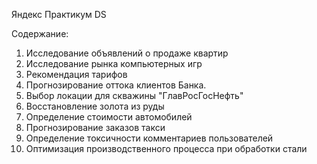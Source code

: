 Яндекс Практикум DS

Содержание:
1. Исследование объявлений о продаже квартир 
2. Исследование рынка компьютерных игр
3. Рекомендация тарифов 
4. Прогнозирование оттока клиентов Банка.
5. Выбор локации для скважины "ГлавРосГосНефть" 
6. Восстановление золота из руды 
7. Определение стоимости автомобилей 
8. Прогнозирование заказов такси
9. Определение токсичности комментариев пользователей
10. Оптимизация производственного процесса при обработки стали
